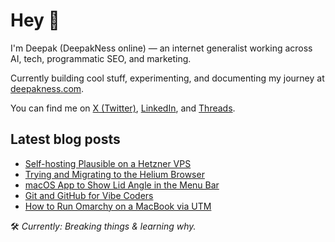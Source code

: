 # Hey 👋

I'm Deepak (DeepakNess online) — an internet generalist working across AI, tech, programmatic SEO, and marketing.

Currently building cool stuff, experimenting, and documenting my journey at [deepakness.com](https://deepakness.com).

You can find me on [X (Twitter)](https://x.com/DeepakNesss), [LinkedIn](https://linkedin.com/in/deepakness), and [Threads](https://www.threads.com/@deepakness).

## Latest blog posts
<!-- BLOG-POST-LIST:START -->
- [Self-hosting Plausible on a Hetzner VPS](https://deepakness.com/blog/self-hosting-plausible-analytics/)
- [Trying and Migrating to the Helium Browser](https://deepakness.com/blog/helium-browser/)
- [macOS App to Show Lid Angle in the Menu Bar](https://deepakness.com/blog/show-lid-angle-in-menu-bar/)
- [Git and GitHub for Vibe Coders](https://deepakness.com/blog/git-for-vibe-coders/)
- [How to Run Omarchy on a MacBook via UTM](https://deepakness.com/blog/omarchy-on-mac-via-utm/)
<!-- BLOG-POST-LIST:END -->

🛠️ *Currently: Breaking things & learning why.*